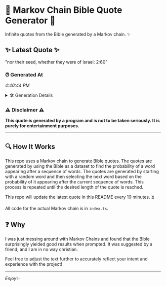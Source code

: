 # 📖 Markov Chain Bible Quote Generator 📖

Infinite quotes from the Bible generated by a Markov chain. ✨

## ✨ Latest Quote ✨
"nor their seed, whether they were of israel: 2:60"

### ⏰ Generated At
*4:40:44 PM*

<details>
    <summary>🛠️ Generation Details</summary>
    <p>
        <strong>🌱 Seed:</strong> nor<br>
        <strong>🔄 Iterations:</strong> 8<br>
        <strong>📜 Context History:</strong><br>[ nor ]: their<br>[ nor, their ]: seed,<br>[ nor, their, seed, ]: whether<br>[ nor, their, seed,, whether ]: they<br>[ nor, their, seed,, whether, they ]: were<br>[ nor, their, seed,, whether, they, were ]: of<br>[ their, seed,, whether, they, were, of ]: israel:<br>[ seed,, whether, they, were, of, israel: ]: 2:60<br>
    </p>
</details>

### ⚠️ Disclaimer ⚠️
**This quote is generated by a program and is not to be taken seriously. It is purely for entertainment purposes.**

---

## 🔍 How It Works

This repo uses a Markov chain to generate Bible quotes. The quotes are generated by using the Bible as a dataset to find the probability of a word appearing after a sequence of words. The quotes are generated by starting with a random word and then selecting the next word based on the probability of it appearing after the current sequence of words. This process is repeated until the desired length of the quote is reached.

This repo will update the latest quote in this README every 10 minutes. ⏳

All code for the actual Markov chain is in `index.ts`.

## ❓ Why

I was just messing around with Markov Chains and found that the Bible surprisingly yielded good results when prompted. 
It was suggested by a friend, and I am in no way christian.

Feel free to adjust the text further to accurately reflect your intent and experience with the project!

---

*Enjoy*✨
